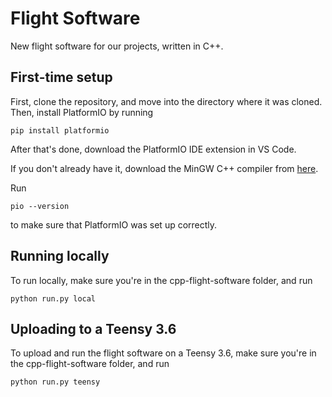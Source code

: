 # Flight Software

New flight software for our projects, written in C++.

## First-time setup

First, clone the repository, and move into the directory where it was cloned. Then, install PlatformIO by running

```pip install platformio```

After that's done, download the PlatformIO IDE extension in VS Code.

If you don't already have it, download the MinGW C++ compiler from [here](https://https://sourceforge.net/projects/mingw-w64/).

Run

```pio --version```

to make sure that PlatformIO was set up correctly.

## Running locally

To run locally, make sure you're in the cpp-flight-software folder, and run

```python run.py local```

## Uploading to a Teensy 3.6

To upload and run the flight software on a Teensy 3.6, make sure you're in the cpp-flight-software folder, and run

```python run.py teensy```
